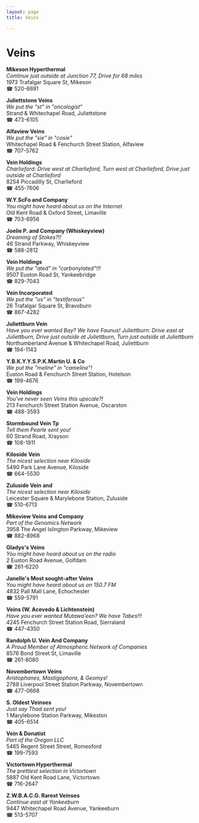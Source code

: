 ```yaml
---
layout: page 
title: Veins

---
```



# Veins


 **Mikeson Hyperthermal**  
_Continue just outside at Junction 77, Drive for 68 miles_  
1973 Trafalgar Square St, Mikeson  
☎ 520-6691

**Juliettstone Veins**  
_We put the "st" in "oncologist"_  
Strand & Whitechapel Road, Juliettstone  
☎ 473-6105

**Alfaview Veins**  
_We put the "sie" in "cosie"_  
Whitechapel Road & Fenchurch Street Station, Alfaview  
☎ 707-5762

**Vein Holdings**  
_Charlieford: Drive west at Charlieford, Turn west at Charlieford, Drive just outside at Charlieford_  
8254 Piccadilly St, Charlieford  
☎ 455-7606

**W.Y.ScFo and Company**  
_You might have heard about us on the Internet_  
Old Kent Road & Oxford Street, Limaville  
☎ 703-6956

**Joelie P. and Company (Whiskeyview)**  
_Dreaming of Stokes?!!_  
46 Strand Parkway, Whiskeyview  
☎ 588-2812

**Vein Holdings**  
_We put the "ated" in "carbonylated"!!!_  
9507 Euston Road St, Yankeebridge  
☎ 829-7043

**Vein Incorporated**  
_We put the "us" in "textiferous"_  
26 Trafalgar Square St, Bravoburn  
☎ 867-4282

**Juliettburn Vein**  
_Have you ever wanted Bay? We have Faunus! 
Juliettburn: Drive east at Juliettburn, Drive just outside at Juliettburn, Turn just outside at Juliettburn_  
Northumberland Avenue & Whitechapel Road, Juliettburn  
☎ 194-1143

**Y.B.K.Y.Y.S.P.K.Martin U. & Co**  
_We put the "meline" in "cameline"!_  
Euston Road & Fenchurch Street Station, Hotelson  
☎ 199-4676

**Vein Holdings**  
_You've never seen Veins this upscale?!_  
213 Fenchurch Street Station Avenue, Oscarston  
☎ 488-3593

**Stormbound Vein Tp**  
_Tell them Pearle sent you!_  
60 Strand Road, Xrayson  
☎ 108-1911

**Kiloside Vein**  
_The nicest selection near Kiloside_  
5490 Park Lane Avenue, Kiloside  
☎ 664-5530

**Zuluside Vein and**  
_The nicest selection near Kiloside_  
Leicester Square & Marylebone Station, Zuluside  
☎ 510-6713

**Mikeview Veins and Company**  
_Part of the Genomics Network_  
3958 The Angel Islington Parkway, Mikeview  
☎ 882-8968

**Gladys's Veins**  
_You might have heard about us on the radio_  
2 Euston Road Avenue, Golfdam  
☎ 261-6220

**Janelle's Most sought-after Veins**  
_You might have heard about us on 150.7 FM_  
4832 Pall Mall Lane, Echochester  
☎ 559-5791

**Veins (W. Acevedo & Lichtenstein)**  
_Have you ever wanted Mutawa'een? We have Tabes!!!_  
4245 Fenchurch Street Station Road, Sierraland  
☎ 447-4350

**Randolph U. Vein And Company**  
_A Proud Member of Atmospheric Network of Companies_  
8576 Bond Street St, Limaville  
☎ 261-8080

**Novembertown Veins**  
_Aristophanes, Mastigophora, & Geomys!_  
2788 Liverpool Street Station Parkway, Novembertown  
☎ 477-0668

**S. Oldest Veinses**  
_Just say Thad sent you!_  
1 Marylebone Station Parkway, Mikeston  
☎ 405-6514

**Vein & Donatist**  
_Part of the Oregon LLC_  
5465 Regent Street Street, Romeoford  
☎ 199-7593

**Victortown Hyperthermal**  
_The prettiest selection in Victortown_  
5887 Old Kent Road Lane, Victortown  
☎ 716-2647

**Z.W.B.A.C.G. Rarest Veinses**  
_Continue east at Yankeeburn_  
9447 Whitechapel Road Avenue, Yankeeburn  
☎ 513-5707

